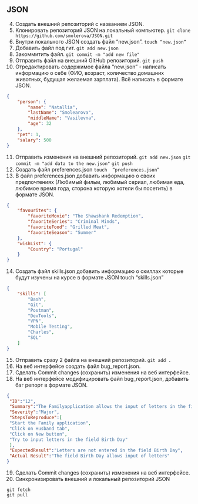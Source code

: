## JSON
 4. Создать внешний репозиторий c названием JSON. 
 5. Клонировать репозиторий JSON на локальный компьютер.
 `git clone https://github.com/smolerova/JSON.git`
 6. Внутри локального JSON создать файл “new.json”.
 `touch “new.json”`
 7. Добавить файл под гит. 
 `git add new.json`
 8. Закоммитить файл.
`git commit -m "add new file"`
 9. Отправить файл на внешний GitHub репозиторий.
 `git push`
 10. Отредактировать содержимое файла “new.json” - написать информацию о себе (ФИО, возраст, количество домашних животных, будущая желаемая зарплата). Всё написать в формате JSON.
```json
{
    "person": {
        "name": "Natallia",
        "lastName": "Smolearova",
        "middleName": "Vasilevna",
        "age": 32
    },
    "pet": 1,
    "salary": 500
}
```
 11. Отправить изменения на внешний репозиторий.
`git add new.json`
`git commit -m "add data to the new.json"`
`git push`
 12. Создать файл preferences.json 
`touch  “preferences.json”`
 13. В файл preferences.json добавить информацию о своих предпочтениях (Любимый фильм, любимый сериал, любимая еда, любимое время года, сторона которую хотели бы посетить) в формате JSON.
```JSON
{
    "favourites": {
        "favoriteMovie": "The Shawshank Redemption",
        "favoriteSeries": "Criminal Minds",
        "favoriteFood": "Grilled Meat",
        "favoriteSeason": "Summer"
    },
    "wishList": {
        "Country": "Portugal"
    }
}
```
 14. Создать файл skills.json добавить информацию о скиллах которые будут изучены на курсе в формате JSON
touch  “skills.json”
```JSON
{
    "skills": [
        "Bash",
        "Git",
        "Postman",
        "DevTools",
        "VPN",
        "Mobile Testing",
        "Charles",
        "SQL"
    ]
}
```
 15. Отправить сразу 2 файла на внешний репозиторий.
 `git add .`
 16. На веб интерфейсе создать файл bug_report.json.
 17. Сделать Commit changes (сохранить) изменения на веб интерфейсе.
 18. На веб интерфейсе модифицировать файл bug_report.json, добавить баг репорт в формате JSON.
```JSON
{
 "ID":"12",
 "Summary":"The Familyapplication allows the input of letters in the field Birth Day",
 "Severity":"Major",
 "StepsToReproduce":[
 "Start the Family application",
 "Click on Husband tab",
 "Click on New button",
 "Try to input letters in the field Birth Day"
 ],
 "ExpectedResult":"Letters are not entered in the field Birth Day",
 "Actual Result":"The field Birth Day allows input of letters"
}
```

 19. Сделать Commit changes (сохранить) изменения на веб интерфейсе.
 20. Синхронизировать внешний и локальный репозиторий JSON 
```
git fetch
git pull
```

